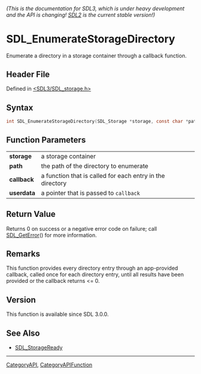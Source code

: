 ###### (This is the documentation for SDL3, which is under heavy development and the API is changing! [SDL2](https://wiki.libsdl.org/SDL2/) is the current stable version!)
# SDL_EnumerateStorageDirectory

Enumerate a directory in a storage container through a callback function.

## Header File

Defined in [<SDL3/SDL_storage.h>](https://github.com/libsdl-org/SDL/blob/main/include/SDL3/SDL_storage.h)

## Syntax

```c
int SDL_EnumerateStorageDirectory(SDL_Storage *storage, const char *path, SDL_EnumerateDirectoryCallback callback, void *userdata);

```

## Function Parameters

|                  |                                                           |
| ---------------- | --------------------------------------------------------- |
| **storage**      | a storage container                                       |
| **path**         | the path of the directory to enumerate                    |
| **callback**     | a function that is called for each entry in the directory |
| **userdata**     | a pointer that is passed to `callback`                    |

## Return Value

Returns 0 on success or a negative error code on failure; call
[SDL_GetError](SDL_GetError)() for more information.

## Remarks

This function provides every directory entry through an app-provided
callback, called once for each directory entry, until all results have been
provided or the callback returns <= 0.

## Version

This function is available since SDL 3.0.0.

## See Also

* [SDL_StorageReady](SDL_StorageReady)

----
[CategoryAPI](CategoryAPI), [CategoryAPIFunction](CategoryAPIFunction)

